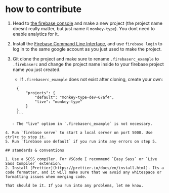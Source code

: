 # how to contribute

1. Head to [the firebase console](https://console.firebase.google.com/u/0/) and make a new project (the project name doesnt really matter, but just name it `monkey-type`). You dont need to enable analytics for it.
2. Install the [Firebase Command Line Interface](https://firebase.google.com/docs/cli), and use `firebase login` to log in to the same google account as you just used to make the project.
3. Git clone the project and make sure to rename `.firebaserc_example` to `.firebaserc` and change the project name inside to your firebase project name you just created.

   - If `.firebaserc_example` does not exist after cloning, create your own:

````.firebaserc
     {
         "projects": {
             "default": "monkey-type-dev-67af4",
             "live": "monkey-type"
         }
     }
     ```

   - The "live" option in `.firebaserc_example` is not necessary.

4. Run `firebase serve` to start a local server on port 5000. Use ctrl+c to stop it.
5. Run `firebase use default` if you run into any errors on step 5.

## standards & conventions

1. Use a SCSS compiler. For VSCode I recommend `Easy Sass` or `Live Sass Compiler` extension.
2. Install [Prettier](https://prettier.io/docs/en/install.html). Its a code formatter, and it will make sure that we avoid any whitespace or formatting issues when merging code.

That should be it. If you run into any problems, let me know.
````
